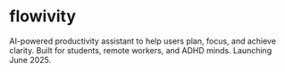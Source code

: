 # flowivity
AI-powered productivity assistant to help users plan, focus, and achieve clarity. Built for students, remote workers, and ADHD minds. Launching June 2025.
